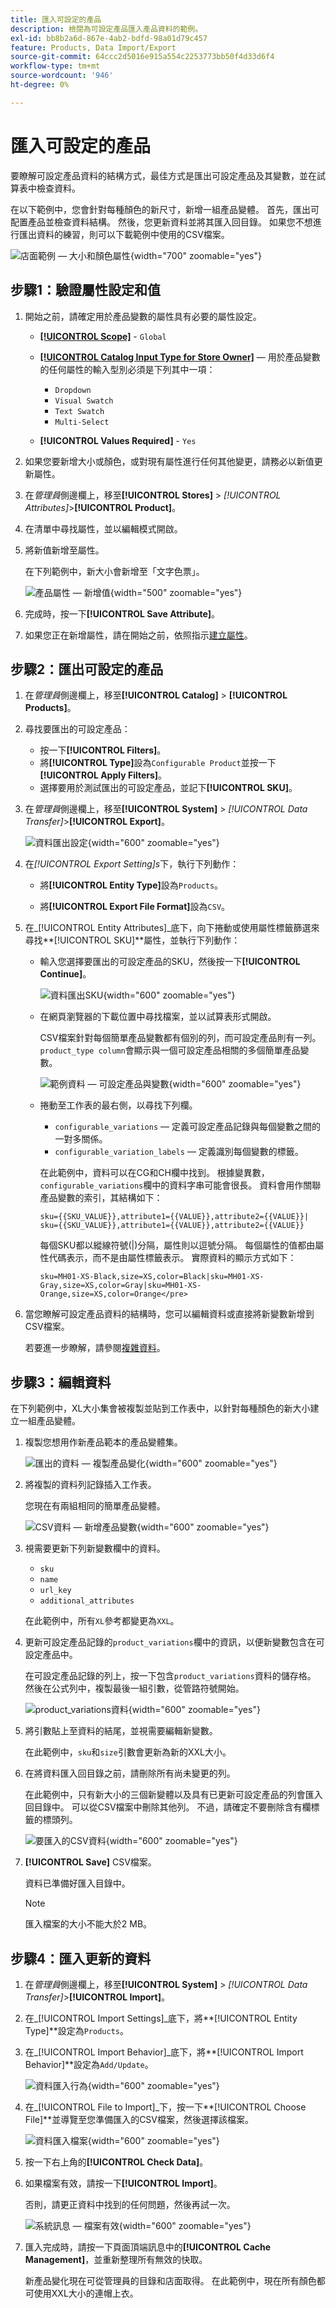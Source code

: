 ```yaml
---
title: 匯入可設定的產品
description: 檢閱為可設定產品匯入產品資料的範例。
exl-id: bb8b2a6d-867e-4ab2-bdfd-98a01d79c457
feature: Products, Data Import/Export
source-git-commit: 64ccc2d5016e915a554c2253773bb50f4d33d6f4
workflow-type: tm+mt
source-wordcount: '946'
ht-degree: 0%

---
```


# 匯入可設定的產品

要瞭解可設定產品資料的結構方式，最佳方式是匯出可設定產品及其變數，並在試算表中檢查資料。

在以下範例中，您會針對每種顏色的新尺寸，新增一組產品變體。 首先，匯出可配置產品並檢查資料結構。 然後，您更新資料並將其匯入回目錄。 如果您不想進行匯出資料的練習，則可以下載範例中使用的CSV檔案。

![店面範例 — 大小和顏色屬性](./assets/storefront-hoodie-new-size.png){width="700" zoomable="yes"}

## 步驟1：驗證屬性設定和值

1. 開始之前，請確定用於產品變數的屬性具有必要的屬性設定。

   - [**[!UICONTROL Scope]**](../getting-started/websites-stores-views.md#scope-settings) - `Global`
   - [**[!UICONTROL Catalog Input Type for Store Owner]**](data-attributes-product.md) — 用於產品變數的任何屬性的輸入型別必須是下列其中一項：

      - `Dropdown`
      - `Visual Swatch`
      - `Text Swatch`
      - `Multi-Select`

   - **[!UICONTROL Values Required]** - `Yes`

1. 如果您要新增大小或顏色，或對現有屬性進行任何其他變更，請務必以新值更新屬性。

1. 在&#x200B;_管理員_&#x200B;側邊欄上，移至&#x200B;**[!UICONTROL Stores]** > _[!UICONTROL Attributes]_>**[!UICONTROL Product]**。

1. 在清單中尋找屬性，並以編輯模式開啟。

1. 將新值新增至屬性。

   在下列範例中，新大小會新增至「文字色票」。

   ![產品屬性 — 新增值](./assets/data-transfer-configurable-product-add-new-attribute-value.png){width="500" zoomable="yes"}

1. 完成時，按一下&#x200B;**[!UICONTROL Save Attribute]**。

1. 如果您正在新增屬性，請在開始之前，依照指示[建立屬性](../catalog/attribute-product-create.md)。

## 步驟2：匯出可設定的產品

1. 在&#x200B;_管理員_&#x200B;側邊欄上，移至&#x200B;**[!UICONTROL Catalog]** > **[!UICONTROL Products]**。

1. 尋找要匯出的可設定產品：

   - 按一下&#x200B;**[!UICONTROL Filters]**。
   - 將&#x200B;**[!UICONTROL Type]**&#x200B;設為`Configurable Product`並按一下&#x200B;**[!UICONTROL Apply Filters]**。
   - 選擇要用於測試匯出的可設定產品，並記下&#x200B;**[!UICONTROL SKU]**。

1. 在&#x200B;_管理員_&#x200B;側邊欄上，移至&#x200B;**[!UICONTROL System]** > _[!UICONTROL Data Transfer]_>**[!UICONTROL Export]**。

   ![資料匯出設定](./assets/data-transfer-export-settings.png){width="600" zoomable="yes"}

1. 在&#x200B;_[!UICONTROL Export Setting]s_&#x200B;下，執行下列動作：

   - 將&#x200B;**[!UICONTROL Entity Type]**&#x200B;設為`Products`。

   - 將&#x200B;**[!UICONTROL Export File Format]**&#x200B;設為`CSV`。

1. 在&#x200B;_[!UICONTROL Entity Attributes]_底下，向下捲動或使用屬性標籤篩選來尋找&#x200B;**[!UICONTROL SKU]**屬性，並執行下列動作：

   - 輸入您選擇要匯出的可設定產品的SKU，然後按一下&#x200B;**[!UICONTROL Continue]**。

     ![資料匯出SKU](./assets/data-transfer-export-sku.png){width="600" zoomable="yes"}

   - 在網頁瀏覽器的下載位置中尋找檔案，並以試算表形式開啟。

     CSV檔案針對每個簡單產品變數都有個別的列，而可設定產品則有一列。 `product_type column`會顯示與一個可設定產品相關的多個簡單產品變數。

     ![範例資料 — 可設定產品與變數](./assets/data-transfer-csv-configurable-product.png){width="600" zoomable="yes"}

   - 捲動至工作表的最右側，以尋找下列欄。

      - `configurable_variations` — 定義可設定產品記錄與每個變數之間的一對多關係。
      - `configurable_variation_labels` — 定義識別每個變數的標籤。

     在此範例中，資料可以在CG和CH欄中找到。 根據變異數，`configurable_variations`欄中的資料字串可能會很長。 資料會用作關聯產品變數的索引，其結構如下：

     ```text
     sku={{SKU_VALUE}},attribute1={{VALUE}},attribute2={{VALUE}}| sku={{SKU_VALUE}},attribute1={{VALUE}},attribute2={{VALUE}}
     ```

     每個SKU都以縱線符號(|)分隔，屬性則以逗號分隔。 每個屬性的值都由屬性代碼表示，而不是由屬性標籤表示。 實際資料的顯示方式如下：

     ```text
     sku=MH01-XS-Black,size=XS,color=Black|sku=MH01-XS-Gray,size=XS,color=Gray|sku=MH01-XS-Orange,size=XS,color=Orange</pre>
     ```

1. 當您瞭解可設定產品資料的結構時，您可以編輯資料或直接將新變數新增到CSV檔案。

   若要進一步瞭解，請參閱[複雜資料](data-attributes-product.md#complex-product-data-attributes)。

## 步驟3：編輯資料

在下列範例中，XL大小集會被複製並貼到工作表中，以針對每種顏色的新大小建立一組產品變體。

1. 複製您想用作新產品範本的產品變體集。

   ![匯出的資料 — 複製產品變化](./assets/data-transfer-export-configurable-copy-rows.png){width="600" zoomable="yes"}

1. 將複製的資料列記錄插入工作表。

   您現在有兩組相同的簡單產品變體。

   ![CSV資料 — 新增產品變數](./assets/data-transfer-export-configurable-copy-rows.png){width="600" zoomable="yes"}

1. 視需要更新下列新變數欄中的資料。

   - `sku`
   - `name`
   - `url_key`
   - `additional_attributes`

   在此範例中，所有`XL`參考都變更為`XXL`。

1. 更新可設定產品記錄的`product_variations`欄中的資訊，以便新變數包含在可設定產品中。

   在可設定產品記錄的列上，按一下包含`product_variations`資料的儲存格。 然後在公式列中，複製最後一組引數，從管路符號開始。

   ![product_variations資料](./assets/data-transfer-export-configurable-product-product-variations-data.png){width="600" zoomable="yes"}

1. 將引數貼上至資料的結尾，並視需要編輯新變數。

   在此範例中，`sku`和`size`引數會更新為新的XXL大小。

1. 在將資料匯入回目錄之前，請刪除所有尚未變更的列。

   在此範例中，只有新大小的三個新變體以及具有已更新可設定產品的列會匯入回目錄中。 可以從CSV檔案中刪除其他列。 不過，請確定不要刪除含有欄標籤的標頭列。

   ![要匯入的CSV資料](./assets/data-transfer-csv-configurable-product-data-ready-to-import.png){width="600" zoomable="yes"}

1. **[!UICONTROL Save]** CSV檔案。

   資料已準備好匯入目錄中。

   >[!NOTE]
   >
   >匯入檔案的大小不能大於2 MB。

## 步驟4：匯入更新的資料

1. 在&#x200B;_管理員_&#x200B;側邊欄上，移至&#x200B;**[!UICONTROL System]** > _[!UICONTROL Data Transfer]_>**[!UICONTROL Import]**。

1. 在&#x200B;_[!UICONTROL Import Settings]_底下，將&#x200B;**[!UICONTROL Entity Type]**設定為`Products`。

1. 在&#x200B;_[!UICONTROL Import Behavior]_底下，將&#x200B;**[!UICONTROL Import Behavior]**設定為`Add/Update`。

   ![資料匯入行為](./assets/data-transfer-configurable-product-import-behavior.png){width="600" zoomable="yes"}

1. 在&#x200B;_[!UICONTROL File to Import]_下，按一下&#x200B;**[!UICONTROL Choose File]**並導覽至您準備匯入的CSV檔案，然後選擇該檔案。

   ![資料匯入檔案](./assets/data-import-file-to-import.png){width="600" zoomable="yes"}

1. 按一下右上角的&#x200B;**[!UICONTROL Check Data]**。

1. 如果檔案有效，請按一下&#x200B;**[!UICONTROL Import]**。

   否則，請更正資料中找到的任何問題，然後再試一次。

   ![系統訊息 — 檔案有效](./assets/data-transfer-configurable-product-import-validation-results.png){width="600" zoomable="yes"}

1. 匯入完成時，請按一下頁面頂端訊息中的&#x200B;**[!UICONTROL Cache Management]**，並重新整理所有無效的快取。

   新產品變化現在可從管理員的目錄和店面取得。 在此範例中，現在所有顏色都可使用XXL大小的連帽上衣。
